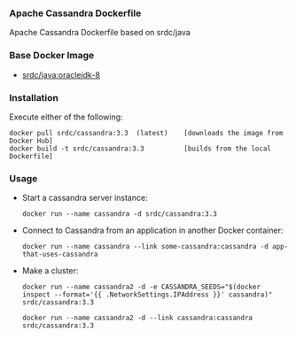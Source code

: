 ### Apache Cassandra Dockerfile

Apache Cassandra Dockerfile based on srdc/java

### Base Docker Image

* [srdc/java:oraclejdk-8](https://hub.docker.com/r/srdc/java/)


### Installation
Execute either of the following:

    docker pull srdc/cassandra:3.3  (latest)    [downloads the image from Docker Hub]
    docker build -t srdc/cassandra:3.3          [builds from the local Dockerfile]


### Usage
  * Start a cassandra server instance:


    `docker run --name cassandra -d srdc/cassandra:3.3`

  * Connect to Cassandra from an application in another Docker container:


    `docker run --name cassandra --link some-cassandra:cassandra -d app-that-uses-cassandra`
  
  
  * Make a cluster:


    `docker run --name cassandra2 -d -e CASSANDRA_SEEDS="$(docker inspect --format='{{ .NetworkSettings.IPAddress }}' cassandra)" srdc/cassandra:3.3`


    `docker run --name cassandra2 -d --link cassandra:cassandra srdc/cassandra:3.3`
